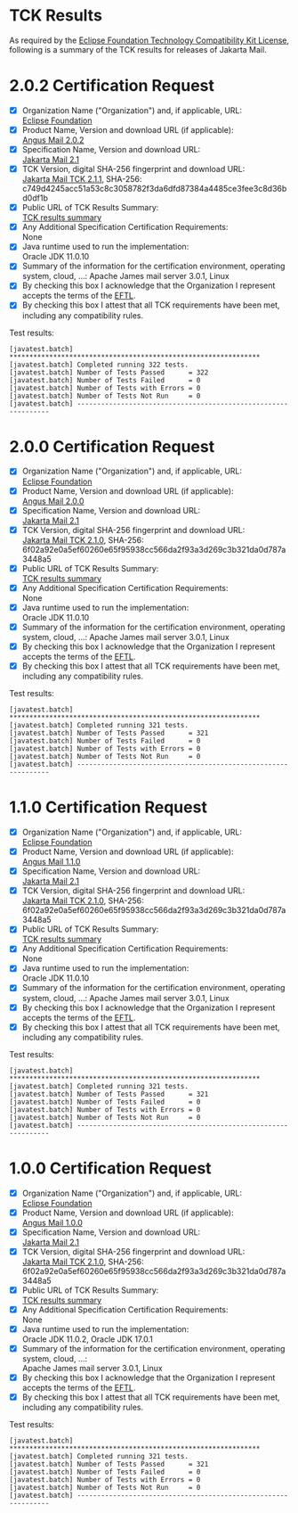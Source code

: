 TCK Results
===========

As required by the
[Eclipse Foundation Technology Compatibility Kit License](https://www.eclipse.org/legal/tck.php),
following is a summary of the TCK results for releases of Jakarta Mail.

# 2.0.2 Certification Request

- [x] Organization Name ("Organization") and, if applicable, URL:\
  [Eclipse Foundation](https://www.eclipse.org/)
- [x] Product Name, Version and download URL (if applicable):\
  [Angus Mail 2.0.2](https://eclipse-ee4j.github.io/angus-mail/)
- [x] Specification Name, Version and download URL:\
  [Jakarta Mail 2.1](https://jakarta.ee/specifications/mail/2.1/)
- [x] TCK Version, digital SHA-256 fingerprint and download URL:\
  [Jakarta Mail TCK 2.1.1](https://download.eclipse.org/jakartaee/mail/2.1/jakarta-mail-tck-2.1.1.zip), SHA-256:
  c749d4245acc51a53c8c3058782f3da6dfd87384a4485ce3fee3c8d36bd0df1b
- [x] Public URL of TCK Results Summary:\
  [TCK results summary](https://github.com/eclipse-ee4j/angus-mail/blob/master/doc/CR-1.0.0-SUMMARY-6f02a9.TXT)
- [x] Any Additional Specification Certification Requirements:\
  None
- [x] Java runtime used to run the implementation:\
  Oracle JDK 11.0.10
- [x] Summary of the information for the certification environment, operating system, cloud, ...:
  Apache James mail server 3.0.1, Linux
- [x] By checking this box I acknowledge that the Organization I represent accepts the terms of
  the [EFTL](https://www.eclipse.org/legal/tck.php).
- [x] By checking this box I attest that all TCK requirements have been met, including any compatibility rules.

Test results:

```
[javatest.batch] ***************************************************************
[javatest.batch] Completed running 322 tests.
[javatest.batch] Number of Tests Passed      = 322
[javatest.batch] Number of Tests Failed      = 0
[javatest.batch] Number of Tests with Errors = 0
[javatest.batch] Number of Tests Not Run     = 0
[javatest.batch] ---------------------------------------------------------------
```


# 2.0.0 Certification Request

- [x] Organization Name ("Organization") and, if applicable, URL:\
  [Eclipse Foundation](https://www.eclipse.org/)
- [x] Product Name, Version and download URL (if applicable):\
  [Angus Mail 2.0.0](https://eclipse-ee4j.github.io/angus-mail/)
- [x] Specification Name, Version and download URL:\
  [Jakarta Mail 2.1](https://jakarta.ee/specifications/mail/2.1/)
- [x] TCK Version, digital SHA-256 fingerprint and download URL:\
  [Jakarta Mail TCK 2.1.0](https://download.eclipse.org/jakartaee/mail/2.1/jakarta-mail-tck-2.1.0.zip), SHA-256:
  6f02a92e0a5ef60260e65f95938cc566da2f93a3d269c3b321da0d787a3448a5
- [x] Public URL of TCK Results Summary:\
  [TCK results summary](https://github.com/eclipse-ee4j/angus-mail/blob/master/doc/CR-1.0.0-SUMMARY-6f02a9.TXT)
- [x] Any Additional Specification Certification Requirements:\
  None
- [x] Java runtime used to run the implementation:\
  Oracle JDK 11.0.10
- [x] Summary of the information for the certification environment, operating system, cloud, ...:
  Apache James mail server 3.0.1, Linux
- [x] By checking this box I acknowledge that the Organization I represent accepts the terms of
  the [EFTL](https://www.eclipse.org/legal/tck.php).
- [x] By checking this box I attest that all TCK requirements have been met, including any compatibility rules.

Test results:

```
[javatest.batch] ***************************************************************
[javatest.batch] Completed running 321 tests.
[javatest.batch] Number of Tests Passed      = 321
[javatest.batch] Number of Tests Failed      = 0
[javatest.batch] Number of Tests with Errors = 0
[javatest.batch] Number of Tests Not Run     = 0
[javatest.batch] ---------------------------------------------------------------
```

# 1.1.0 Certification Request

- [x] Organization Name ("Organization") and, if applicable, URL:\
  [Eclipse Foundation](https://www.eclipse.org/)
- [x] Product Name, Version and download URL (if applicable):\
  [Angus Mail 1.1.0](https://eclipse-ee4j.github.io/angus-mail/)
- [x] Specification Name, Version and download URL:\
  [Jakarta Mail 2.1](https://jakarta.ee/specifications/mail/2.1/)
- [x] TCK Version, digital SHA-256 fingerprint and download URL:\
  [Jakarta Mail TCK 2.1.0](https://download.eclipse.org/jakartaee/mail/2.1/jakarta-mail-tck-2.1.0.zip), SHA-256:
  6f02a92e0a5ef60260e65f95938cc566da2f93a3d269c3b321da0d787a3448a5
- [x] Public URL of TCK Results Summary:\
  [TCK results summary](https://github.com/eclipse-ee4j/angus-mail/blob/master/doc/CR-1.0.0-SUMMARY-6f02a9.TXT)
- [x] Any Additional Specification Certification Requirements:\
  None
- [x] Java runtime used to run the implementation:\
  Oracle JDK 11.0.10
- [x] Summary of the information for the certification environment, operating system, cloud, ...:
  Apache James mail server 3.0.1, Linux
- [x] By checking this box I acknowledge that the Organization I represent accepts the terms of
  the [EFTL](https://www.eclipse.org/legal/tck.php).
- [x] By checking this box I attest that all TCK requirements have been met, including any compatibility rules.

Test results:

```
[javatest.batch] ***************************************************************
[javatest.batch] Completed running 321 tests.
[javatest.batch] Number of Tests Passed      = 321
[javatest.batch] Number of Tests Failed      = 0
[javatest.batch] Number of Tests with Errors = 0
[javatest.batch] Number of Tests Not Run     = 0
[javatest.batch] ---------------------------------------------------------------
```

# 1.0.0 Certification Request

- [x] Organization Name ("Organization") and, if applicable, URL:\
  [Eclipse Foundation](https://www.eclipse.org/)
- [x] Product Name, Version and download URL (if applicable):\
  [Angus Mail 1.0.0](https://github.com/eclipse-ee4j/angus-mail/releases/tag/1.0.0)
- [x] Specification Name, Version and download URL:\
  [Jakarta Mail 2.1](https://jakarta.ee/specifications/mail/2.1/)
- [x] TCK Version, digital SHA-256 fingerprint and download URL:\
  [Jakarta Mail TCK 2.1.0](https://download.eclipse.org/jakartaee/mail/2.1/jakarta-mail-tck-2.1.0.zip), SHA-256:
  6f02a92e0a5ef60260e65f95938cc566da2f93a3d269c3b321da0d787a3448a5
- [x] Public URL of TCK Results Summary:\
  [TCK results summary](https://github.com/eclipse-ee4j/angus-mail/blob/master/doc/CR-1.0.0-SUMMARY-6f02a9.TXT)
- [x] Any Additional Specification Certification Requirements:\
  None
- [x] Java runtime used to run the implementation:\
  Oracle JDK 11.0.2, Oracle JDK 17.0.1
- [x] Summary of the information for the certification environment, operating system, cloud, ...:\
  Apache James mail server 3.0.1, Linux
- [x] By checking this box I acknowledge that the Organization I represent accepts the terms of
  the [EFTL](https://www.eclipse.org/legal/tck.php).
- [x] By checking this box I attest that all TCK requirements have been met, including any compatibility rules.

Test results:

```
[javatest.batch] ***************************************************************
[javatest.batch] Completed running 321 tests.
[javatest.batch] Number of Tests Passed      = 321
[javatest.batch] Number of Tests Failed      = 0
[javatest.batch] Number of Tests with Errors = 0
[javatest.batch] Number of Tests Not Run     = 0
[javatest.batch] ---------------------------------------------------------------
```
